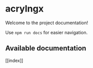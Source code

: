 # acrylngx

Welcome to the project documentation!

Use `npm run docs` for easier navigation.

## Available documentation

[[index]]
